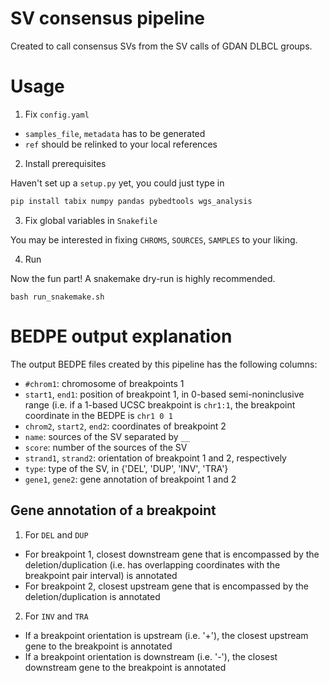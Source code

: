 # SV consensus pipeline
Created to call consensus SVs from the SV calls of GDAN DLBCL groups.

# Usage
1. Fix `config.yaml`

- `samples_file`, `metadata` has to be generated
- `ref` should be relinked to your local references

2. Install prerequisites

Haven't set up a `setup.py` yet, you could just type in
```bash
pip install tabix numpy pandas pybedtools wgs_analysis
```

3. Fix global variables in `Snakefile`

You may be interested in fixing `CHROMS`, `SOURCES`, `SAMPLES` to your liking.

4. Run

Now the fun part! A snakemake dry-run is highly recommended.
```
bash run_snakemake.sh
```

# BEDPE output explanation
The output BEDPE files created by this pipeline has the following columns:
- `#chrom1`: chromosome of breakpoints 1
- `start1`, `end1`: position of breakpoint 1, in 0-based semi-noninclusive range (i.e. if a 1-based UCSC breakpoint is `chr1:1`, the breakpoint coordinate in the BEDPE is `chr1 0 1`
- `chrom2`, `start2`, `end2`: coordinates of breakpoint 2
- `name`: sources of the SV separated by `__`
- `score`: number of the sources of the SV
- `strand1`, `strand2`: orientation of breakpoint 1 and 2, respectively
- `type`: type of the SV, in {'DEL', 'DUP', 'INV', 'TRA'}
- `gene1`, `gene2`: gene annotation of breakpoint 1 and 2

## Gene annotation of a breakpoint
1. For `DEL` and `DUP`
- For breakpoint 1, closest downstream gene that is encompassed by the deletion/duplication (i.e. has overlapping coordinates with the breakpoint pair interval) is annotated
- For breakpoint 2, closest upstream gene that is encompassed by the deletion/duplication is annotated
2. For `INV` and `TRA`
- If a breakpoint orientation is upstream (i.e. '+'), the closest upstream gene to the breakpoint is annotated
- If a breakpoint orientation is downstream (i.e. '-'), the closest downstream gene to the breakpoint is annotated
